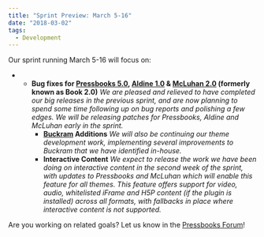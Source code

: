 ```yaml
---
title: "Sprint Preview: March 5-16"
date: "2018-03-02"
tags: 
  - Development
---
```


Our sprint running March 5-16 will focus on:

- - **Bug fixes for [Pressbooks 5.0](https://pressbooks.org/blog/2018/01/17/pressbooks-5-developer-guide/), [Aldine 1.0](https://github.com/pressbooks/pressbooks-aldine/projects/1) & [McLuhan 2.0](https://github.com/pressbooks/pressbooks-book/projects/1) (formerly known as Book 2.0)** _We are pleased and relieved to have completed our big releases in the previous sprint, and are now planning to spend some time following up on bug reports and polishing a few edges. We will be releasing patches for Pressbooks, Aldine and McLuhan early in the sprint._
    - **[Buckram](https://github.com/pressbooks/buckram) Additions** _We will also be continuing our theme development work, implementing several improvements to Buckram that we have identified in-house._
    - **Interactive Content** _We expect to release the work we have been doing on interactive content in the second week of the sprint, with updates to Pressbooks and McLuhan which will enable this feature for all themes. This feature offers support for video, audio, whitelisted iFrame and H5P content (if the plugin is installed) across all formats, with fallbacks in place where interactive content is not supported._

Are you working on related goals? Let us know in the [Pressbooks Forum](https://discourse.pressbooks.org)!
